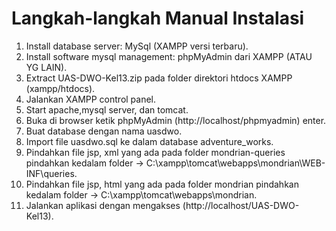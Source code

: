 # Langkah-langkah Manual Instalasi

1. Install database server: MySql (XAMPP versi terbaru).
2. Install software mysql management: phpMyAdmin dari XAMPP (ATAU YG LAIN).
3. Extract UAS-DWO-Kel13.zip pada folder direktori htdocs XAMPP (xampp/htdocs).
4. Jalankan XAMPP control panel.
5. Start apache,mysql server, dan tomcat.
6. Buka di browser ketik phpMyAdmin (http://localhost/phpmyadmin) enter.
7. Buat database dengan nama uasdwo.
8. Import file uasdwo.sql ke dalam database adventure_works.
9. Pindahkan file jsp, xml yang ada pada folder mondrian-queries pindahkan kedalam folder -> C:\xampp\tomcat\webapps\mondrian\WEB-INF\queries.
10. Pindahkan file jsp, html yang ada pada folder mondrian pindahkan kedalam folder -> C:\xampp\tomcat\webapps\mondrian.
11. Jalankan aplikasi dengan mengakses (http://localhost/UAS-DWO-Kel13).
